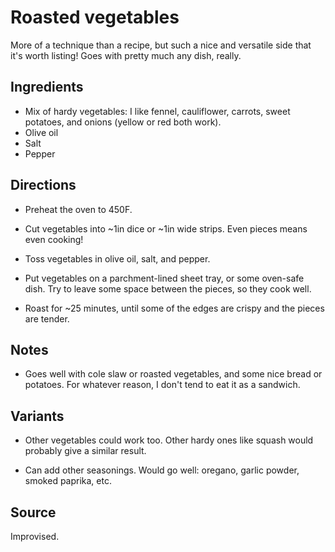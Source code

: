 # Roasted vegetables

More of a technique than a recipe, but such a nice and versatile side
that it's worth listing!
Goes with pretty much any dish, really.

## Ingredients

* Mix of hardy vegetables: I like fennel, cauliflower, carrots, sweet
  potatoes, and onions (yellow or red both work).
* Olive oil
* Salt
* Pepper

## Directions

* Preheat the oven to 450F.

* Cut vegetables into ~1in dice or ~1in wide strips. Even pieces means
  even cooking!

* Toss vegetables in olive oil, salt, and pepper.

* Put vegetables on a parchment-lined sheet tray, or some oven-safe dish.
  Try to leave some space between the pieces, so they cook well.

* Roast for ~25 minutes, until some of the edges are crispy and the
  pieces are tender.

## Notes

* Goes well with cole slaw or roasted vegetables, and some nice bread
  or potatoes. For whatever reason, I don't tend to eat it as a
  sandwich.

## Variants

* Other vegetables could work too. Other hardy ones like squash would
  probably give a similar result.

* Can add other seasonings. Would go well: oregano, garlic powder,
  smoked paprika, etc.

## Source

Improvised.
